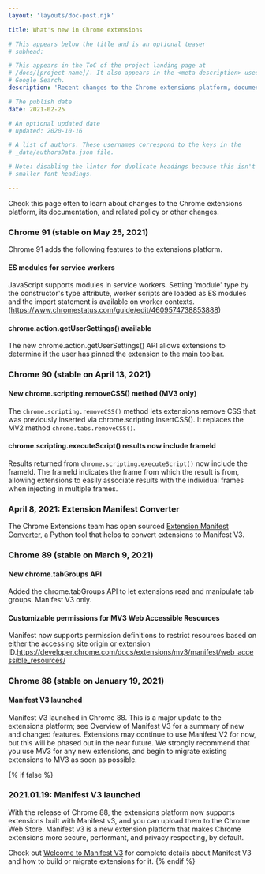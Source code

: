 ```yaml
---
layout: 'layouts/doc-post.njk'

title: What's new in Chrome extensions

# This appears below the title and is an optional teaser
# subhead: 

# This appears in the ToC of the project landing page at
# /docs/[project-name]/. It also appears in the <meta description> used in 
# Google Search.
description: 'Recent changes to the Chrome extensions platform, documentation, and policy'

# The publish date
date: 2021-02-25

# An optional updated date
# updated: 2020-10-16

# A list of authors. These usernames correspond to the keys in the
# _data/authorsData.json file.

# Note: disabling the linter for duplicate headings because this isn't hierarchical and it needs
# smaller font headings.

---
```

<!--lint disable no-duplicate-headings-->
<!--lint disable first-heading-level-->

Check this page often to learn about changes to the Chrome extensions platform,
its documentation, and related policy or other changes.



### Chrome 91 (stable on May 25, 2021)

Chrome 91 adds the following features to the extensions platform.

#### ES modules for service workers

JavaScript supports modules in service workers. Setting 'module' type by the constructor's type attribute, worker scripts are loaded as ES modules and the import statement is available on worker contexts. (https://www.chromestatus.com/guide/edit/4609574738853888)

#### chrome.action.getUserSettings() available

The new chrome.action.getUserSettings() API allows extensions to determine if the user has pinned the extension to the main toolbar.

### Chrome 90 (stable on April 13, 2021)

#### New chrome.scripting.removeCSS() method (MV3 only)

The `chrome.scripting.removeCSS()` method lets extensions remove CSS that was previously inserted via
chrome.scripting.insertCSS(). It replaces the MV2 method `chrome.tabs.removeCSS()`.

#### chrome.scripting.executeScript() results now include frameId

Results returned from `chrome.scripting.executeScript()` now include the frameId.  The frameId indicates the frame from which the result is from, allowing extensions to easily associate results with the individual frames when injecting in multiple frames.

### April 8, 2021: Extension Manifest Converter

The Chrome Extensions team has open sourced [Extension Manifest
Converter](https://github.com/GoogleChromeLabs/extension-manifest-converter), a Python tool that
helps to convert extensions to Manifest V3. 

### Chrome 89 (stable on March 9, 2021)

#### New chrome.tabGroups API

Added the chrome.tabGroups API to let extensions read and manipulate tab groups. Manifest V3 only.

#### Customizable permissions for MV3 Web Accessible Resources

Manifest now supports permission definitions to restrict resources based on either the accessing site origin or extension ID.https://developer.chrome.com/docs/extensions/mv3/manifest/web_accessible_resources/


### Chrome 88 (stable on January 19, 2021)

#### Manifest V3 launched

Manifest V3 launched in Chrome 88. This is a major update to the extensions platform; see Overview of Manifest V3 for a summary of new and changed features. Extensions may continue to use Manifest V2 for now, but this will be phased out in the near future. We strongly recommend that you use MV3 for any new extensions, and begin to migrate existing extensions to MV3 as soon as possible.





{% if false %}


### 2021.01.19: Manifest V3 launched

With the release of Chrome 88, the extensions platform now supports extensions
built with Manifest v3, and you can upload them to the Chrome Web Store.
Manifest v3 is a new extension platform that makes Chrome extensions more
secure, performant, and privacy respecting, by default.

Check out [Welcome to Manifest V3](/docs/extensions/mv3/intro/) for complete
details about Manifest V3 and how to build or migrate extensions for it.
{% endif %}
